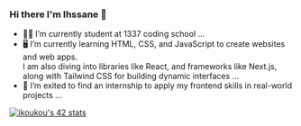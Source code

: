 ### Hi there I'm Ihssane 👋

- 👩‍🎓 I’m currently student at 1337 coding school ...<br>
- 🖥️ I’m currently learning HTML, CSS, and JavaScript to create websites and web apps.<br>
  I am also diving into libraries like React, and frameworks like Next.js,<br>along with Tailwind CSS for building dynamic interfaces ...<br>
- 💼 I’m exited to find an internship to apply my frontend skills in real-world projects ...

[![ikoukou's 42 stats](https://badge.mediaplus.ma/darkgray/ikoukou)](https://github.com/oakoudad/badge42)
